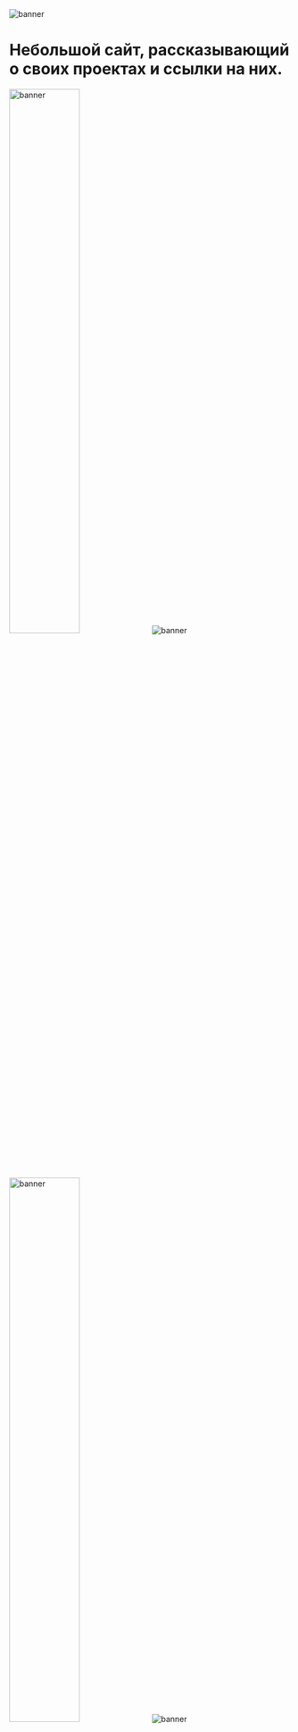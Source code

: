 <img src="[https://media.discordapp.net/attachments/1124957921835499566/1170377992623624296/20231104_210349.png?ex=6558d272&is=65465d72&hm=0a3f613e3f625f2ff6004128ef9d0930d07fefa03b4db3d6931257d901d58ab5&=&width=1076&height=605](https://cdn.glitch.global/3ec046e6-daca-4629-8edf-a932ffba4b90/Untitled.jpg?v=1707738787074)" alt="banner">
<h1>Небольшой сайт, рассказывающий о своих проектах и ссылки на них.</h1>
<img width="50%" src="https://media.discordapp.net/attachments/1124957921835499566/1170378772894187673/20231104_210613.png?ex=6558d32c&is=65465e2c&hm=16c1b5a8920c08990d156c977791c926edda20540f83279b74718e206bfd2f7f&=&width=1076&height=605" alt="banner">
<img src="https://media.discordapp.net/attachments/1124957921835499566/1173968390679961700/image.jpg?ex=6565e243&is=65536d43&hm=01360ddd60c18c3ff2856e22bc45240254ad7719cb7156424d37b5720b63f22a&=&width=1322&height=605" alt="banner">
<img width="50%" src="https://media.discordapp.net/attachments/1124957921835499566/1170378773187792927/20231104_210701.png?ex=6558d32c&is=65465e2c&hm=86fa73c0ebdb480044013021237b56256178db9dc1adced98f38561179851926&=&width=1076&height=605" alt="banner">
<img src="https://media.discordapp.net/attachments/1124957921835499566/1173968597371072522/image.jpg?ex=6565e274&is=65536d74&hm=20bf1cc755a772966a18c9fefc9833361256e16bb51d3104b74150b6098836ea&=&width=294&height=604" alt="banner">
<h3>Сайт: <a href="https://lordofthesun.glitch.me/">https://lordofthesun.glitch.me/</a></h3>



